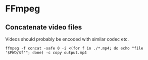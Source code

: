 # FFmpeg

## Concatenate video files

Videos should probably be encoded with similar codec etc.

```
ffmpeg -f concat -safe 0 -i <(for f in ./*.mp4; do echo "file '$PWD/$f'"; done) -c copy output.mp4
```
